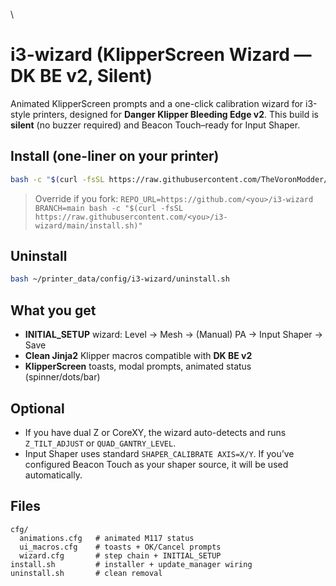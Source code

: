 \
# i3-wizard (KlipperScreen Wizard — DK BE v2, Silent)

Animated KlipperScreen prompts and a one-click calibration wizard for i3-style printers, designed for **Danger Klipper Bleeding Edge v2**. 
This build is **silent** (no buzzer required) and Beacon Touch–ready for Input Shaper.

## Install (one-liner on your printer)
```bash
bash -c "$(curl -fsSL https://raw.githubusercontent.com/TheVoronModder/i3-wizard/main/install.sh)"
```

> Override if you fork:
> `REPO_URL=https://github.com/<you>/i3-wizard BRANCH=main bash -c "$(curl -fsSL https://raw.githubusercontent.com/<you>/i3-wizard/main/install.sh)"`

## Uninstall
```bash
bash ~/printer_data/config/i3-wizard/uninstall.sh
```

## What you get
- **INITIAL_SETUP** wizard: Level → Mesh → (Manual) PA → Input Shaper → Save
- **Clean Jinja2** Klipper macros compatible with **DK BE v2**
- **KlipperScreen** toasts, modal prompts, animated status (spinner/dots/bar)

## Optional
- If you have dual Z or CoreXY, the wizard auto-detects and runs `Z_TILT_ADJUST` or `QUAD_GANTRY_LEVEL`. 
- Input Shaper uses standard `SHAPER_CALIBRATE AXIS=X/Y`. If you’ve configured Beacon Touch as your shaper source, it will be used automatically.

## Files
```
cfg/
  animations.cfg   # animated M117 status
  ui_macros.cfg    # toasts + OK/Cancel prompts
  wizard.cfg       # step chain + INITIAL_SETUP
install.sh         # installer + update_manager wiring
uninstall.sh       # clean removal
```
